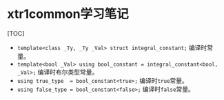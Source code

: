 # xtr1common学习笔记

[TOC]

* ```template<class _Ty, _Ty _Val> struct integral_constant;``` 编译时常量。
* ```template<bool _Val> using bool_constant = integral_constant<bool, _Val>;``` 编译时布尔类型常量。
* ```using true_type  = bool_constant<true>;``` 编译时```true```常量。
* ```using false_type = bool_constant<false>;``` 编译时```false```常量。